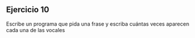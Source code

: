 #

## Ejercicio 10

Escribe un programa que pida una frase y escriba cuántas veces aparecen cada una de las vocales